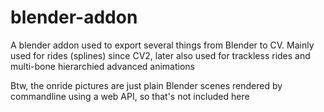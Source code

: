 # blender-addon

A blender addon used to export several things from Blender to CV. Mainly used for rides (splines) since CV2, later also used for trackless rides and multi-bone hierarchied advanced animations

Btw, the onride pictures are just plain Blender scenes rendered by commandline using a web API, so that's not included here
